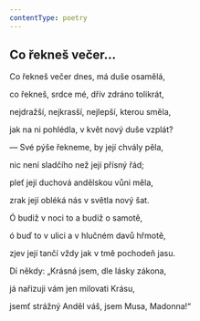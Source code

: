 ```yaml
---
contentType: poetry
---
```


<section>

## Co řekneš večer…

Co řekneš večer dnes, má duše osamělá,

co řekneš, srdce mé, dřív zdráno tolikrát,

nejdražší, nejkrasší, nejlepší, kterou směla,

jak na ni pohlédla, v květ nový duše vzplát?

</section>

<section>

— Své pýše řekneme, by její chvály pěla,

nic není sladčího než její přísný řád;

pleť její duchová andělskou vůni měla,

zrak její obléká nás v světla nový šat.

</section>

<section>

Ó budiž v noci to a budiž o samotě,

ó buď to v ulici a v hlučném davů hřmotě,

zjev její tančí vždy jak v tmě pochodeň jasu.

</section>

<section>

Dí někdy: „Krásná jsem, dle lásky zákona,

já nařizuji vám jen milovati Krásu,

jsemť strážný Anděl váš, jsem Musa, Madonna!“

</section>
